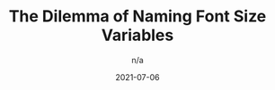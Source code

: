 ---
author: n/a
date: 2021-07-06
publisher: css
tags:
  - css
  - preprocessors
  - custom-properties
target_url: https://css-tricks.com/the-dilemma-of-naming-font-size-variables/
title: The Dilemma of Naming Font Size Variables
---